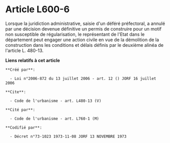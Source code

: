 # Article L600-6

Lorsque la juridiction administrative, saisie d'un déféré préfectoral, a annulé par une décision devenue définitive un permis
de construire pour un motif non susceptible de régularisation, le représentant de l'Etat dans le département peut engager une
action civile en vue de la démolition de la construction dans les conditions et délais définis par le deuxième alinéa de
l'article L. 480-13.

**Liens relatifs à cet article**

	**Créé par**:

	  - Loi n°2006-872 du 13 juillet 2006 - art. 12 () JORF 16 juillet 2006

	**Cite**:

	  - Code de l'urbanisme - art. L480-13 (V)

	**Cité par**:

	  - Code de l'urbanisme - art. L760-1 (M)

	**Codifié par**:

	  - Décret n°73-1023 1973-11-08 JORF 13 NOVEMBRE 1973
